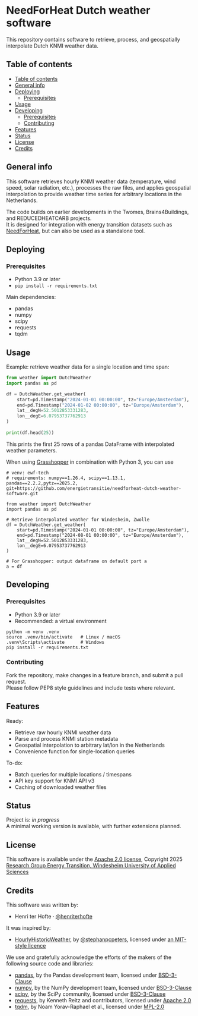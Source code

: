 # NeedForHeat Dutch weather software

This repository contains software to retrieve, process, and geospatially interpolate Dutch KNMI weather data.  

## Table of contents
- [Table of contents](#table-of-contents)
- [General info](#general-info)
- [Deploying](#deploying)
  - [Prerequisites](#prerequisites)
- [Usage](#usage)
- [Developing](#developing)
  - [Prerequisites](#prerequisites-1)
  - [Contributing](#contributing)
- [Features](#features)
- [Status](#status)
- [License](#license)
- [Credits](#credits)

## General info
This software retrieves hourly KNMI weather data (temperature, wind speed, solar radiation, etc.), processes the raw files, and applies geospatial interpolation to provide weather time series for arbitrary locations in the Netherlands.  

The code builds on earlier developments in the Twomes, Brains4Buildings, and REDUCEDHEATCARB projects.  
It is designed for integration with energy transition datasets such as [NeedForHeat](https://github.com/energietransitie/needforheat-dataset), but can also be used as a standalone tool.

## Deploying

### Prerequisites
* Python 3.9 or later
* `pip install -r requirements.txt`

Main dependencies:
* pandas
* numpy
* scipy
* requests
* tqdm

## Usage
Example: retrieve weather data for a single location and time span:

```python
from weather import DutchWeather
import pandas as pd

df = DutchWeather.get_weather(
    start=pd.Timestamp("2024-01-01 00:00:00", tz="Europe/Amsterdam"),
    end=pd.Timestamp("2024-01-02 00:00:00", tz="Europe/Amsterdam"),
    lat__degN=52.5012853331283,
    lon__degE=6.07953737762913
)
 
print(df.head(25))
```
This prints the first 25 rows of a pandas DataFrame with interpolated weather parameters.

When using [Grasshopper](https://www.grasshopper3d.com/) in combination with Python 3, you can use
```
# venv: ewf-tech
# requirements: numpy==1.26.4, scipy==1.13.1, pandas==2.2.2,pytz==2025.2, git+https://github.com/energietransitie/needforheat-dutch-weather-software.git

from weather import DutchWeather
import pandas as pd

# Retrieve interpolated weather for Windesheim, Zwolle
df = DutchWeather.get_weather(
    start=pd.Timestamp("2024-01-01 00:00:00", tz="Europe/Amsterdam"),
    end=pd.Timestamp("2024-08-01 00:00:00", tz="Europe/Amsterdam"),
    lat__degN=52.5012853331283,
    lon__degE=6.07953737762913
)

# For Grasshopper: output dataframe on default port a
a = df
```

## Developing

### Prerequisites

- Python 3.9 or later
- Recommended: a virtual environment

```
python -m venv .venv
source .venv/bin/activate   # Linux / macOS
.venv\Scripts\activate      # Windows
pip install -r requirements.txt
```
### Contributing
Fork the repository, make changes in a feature branch, and submit a pull request.  
Please follow PEP8 style guidelines and include tests where relevant.

## Features

Ready:
* Retrieve raw hourly KNMI weather data
* Parse and process KNMI station metadata
* Geospatial interpolation to arbitrary lat/lon in the Netherlands
* Convenience function for single-location queries

To-do:
* Batch queries for multiple locations / timespans
* API key support for KNMI API v3
* Caching of downloaded weather files

## Status
Project is: _in progress_  
A minimal working version is available, with further extensions planned.

## License
This software is available under the [Apache 2.0 license](./LICENSE), Copyright 2025 [Research Group Energy Transition, Windesheim University of Applied Sciences](https://windesheim.nl/energietransitie)

## Credits
This software was written by:
* Henri ter Hofte · [@henriterhofte](https://github.com/henriterhofte)

It was inspired by:
* [HourlyHistoricWeather](https://github.com/stephanpcpeters/HourlyHistoricWeather), by [@stephanpcpeters](https://github.com/stephanpcpeters), licensed under [an MIT-style licence](https://raw.githubusercontent.com/stephanpcpeters/HourlyHistoricWeather/master/historicdutchweather/LICENSE)
  
We use and gratefully acknowledge the efforts of the makers of the following source code and libraries:
* [pandas](https://pandas.pydata.org/), by the Pandas development team, licensed under [BSD-3-Clause](https://opensource.org/licenses/BSD-3-Clause)
* [numpy](https://numpy.org/), by the NumPy development team, licensed under [BSD-3-Clause](https://opensource.org/licenses/BSD-3-Clause)
* [scipy](https://scipy.org/), by the SciPy community, licensed under [BSD-3-Clause](https://opensource.org/licenses/BSD-3-Clause)
* [requests](https://docs.python-requests.org/), by Kenneth Reitz and contributors, licensed under [Apache 2.0](https://opensource.org/licenses/Apache-2.0)
* [tqdm](https://tqdm.github.io/), by Noam Yorav-Raphael et al., licensed under [MPL-2.0](https://opensource.org/licenses/MPL-2.0)
